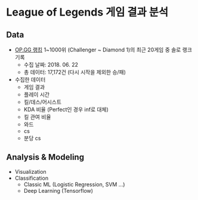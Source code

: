 # League of Legends 게임 결과 분석

## Data
- [OP.GG 랭킹](http://www.op.gg/ranking/ladder/) 1~1000위 (Challenger ~ Diamond 1)의 최근 20게임 중 솔로 랭크 기록
  - 수집 날짜: 2018. 06. 22
  - 총 데이터: 17,172건 (다시 시작을 제외한 승/패)
- 수집한 데이터
  - 게임 결과
  - 플레이 시간
  - 킬/데스/어시스트
  - KDA 비율 (Perfect인 경우 inf로 대체)
  - 킬 관여 비율
  - 와드
  - cs
  - 분당 cs

## Analysis & Modeling
- Visualization
- Classification
  - Classic ML (Logistic Regression, SVM ...)
  - Deep Learning (Tensorflow)

